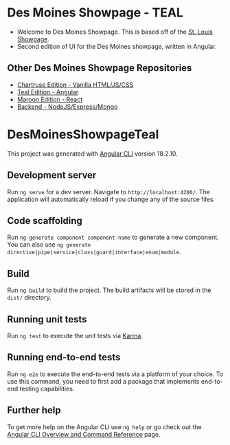 # Des Moines Showpage - TEAL

- Welcome to Des Moines Showpage. This is based off of the [St. Louis Showpage](https://stlshowpage.com/).
- Second edition of UI for the Des Moines showpage, written in Angular.

## Other Des Moines Showpage Repositories

- [Chartruse Edition - Vanilla HTML/JS/CSS](https://github.com/adam-on-the-internet/des-moines-showpage-chartruse)
- [Teal Edition - Angular](https://github.com/adam-on-the-internet/des-moines-showpage-teal)
- [Maroon Edition - React]()
- [Backend - NodeJS/Express/Mongo](https://github.com/adam-on-the-internet/basic-express-app)

# DesMoinesShowpageTeal

This project was generated with [Angular CLI](https://github.com/angular/angular-cli) version 18.2.10.

## Development server

Run `ng serve` for a dev server. Navigate to `http://localhost:4200/`. The application will automatically reload if you change any of the source files.

## Code scaffolding

Run `ng generate component component-name` to generate a new component. You can also use `ng generate directive|pipe|service|class|guard|interface|enum|module`.

## Build

Run `ng build` to build the project. The build artifacts will be stored in the `dist/` directory.

## Running unit tests

Run `ng test` to execute the unit tests via [Karma](https://karma-runner.github.io).

## Running end-to-end tests

Run `ng e2e` to execute the end-to-end tests via a platform of your choice. To use this command, you need to first add a package that implements end-to-end testing capabilities.

## Further help

To get more help on the Angular CLI use `ng help` or go check out the [Angular CLI Overview and Command Reference](https://angular.dev/tools/cli) page.
